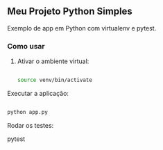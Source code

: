 ## Meu Projeto Python Simples

Exemplo de app em Python com virtualenv e pytest.

### Como usar

1. Ativar o ambiente virtual:

   ```bash

   source venv/bin/activate

   ```

Executar a aplicação:

```bash

python app.py
```
Rodar os testes:

pytest
